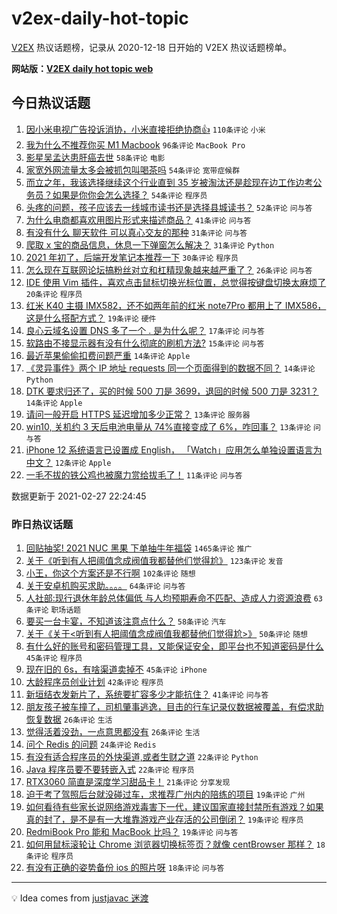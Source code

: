 # v2ex-daily-hot-topic

[V2EX](https://www.v2ex.com/) 热议话题榜，记录从 2020-12-18 日开始的 V2EX 热议话题榜单。

**网站版：[V2EX daily hot topic web](https://realleonardo.github.io/v2ex-daily-hot-topic-web/)**

## 今日热议话题

<!-- TODAY BEGIN -->

1. [因小米电视广告投诉消协，小米直接拒绝协商👍](https://www.v2ex.com/t/756703) `110条评论` `小米`
1. [我为什么不推荐你买 M1 Macbook](https://www.v2ex.com/t/756744) `96条评论` `MacBook Pro`
1. [影星吴孟达患肝癌去世](https://www.v2ex.com/t/756771) `58条评论` `电影`
1. [家宽外网流量太多会被抓包叫喝茶吗](https://www.v2ex.com/t/756788) `54条评论` `宽带症候群`
1. [而立之年，我该选择继续这个行业直到 35 岁被淘汰还是趁现在边工作边考公务员？如果是你你会怎么选择？](https://www.v2ex.com/t/756688) `54条评论` `程序员`
1. [头疼的问题，孩子应该去一线城市读书还是选择县城读书？](https://www.v2ex.com/t/756752) `52条评论` `问与答`
1. [为什么电商都喜欢用图片形式来描述商品？](https://www.v2ex.com/t/756683) `41条评论` `问与答`
1. [有没有什么 聊天软件 可以真心交友的那种](https://www.v2ex.com/t/756754) `31条评论` `问与答`
1. [爬取 x 宝的商品信息，休息一下弹窗怎么解决？](https://www.v2ex.com/t/756671) `31条评论` `Python`
1. [2021 年初了，后端开发笔记本推荐一下](https://www.v2ex.com/t/756823) `30条评论` `程序员`
1. [怎么现在互联网论坛搞粉丝对立和杠精现象越来越严重了？](https://www.v2ex.com/t/756834) `26条评论` `问与答`
1. [IDE 使用 Vim 插件，喜欢点击鼠标切换光标位置，总觉得按键盘切换太麻烦了](https://www.v2ex.com/t/756770) `20条评论` `程序员`
1. [红米 K40 主摄 IMX582，还不如两年前的红米 note7Pro 都用上了 IMX586，这是什么搭配方式？](https://www.v2ex.com/t/756844) `19条评论` `硬件`
1. [良心云域名设置 DNS 多了一个 . 是为什么呢？](https://www.v2ex.com/t/756689) `17条评论` `问与答`
1. [软路由不接显示器有没有什么彻底的刷机方法?](https://www.v2ex.com/t/756678) `15条评论` `问与答`
1. [最近苹果偷偷扣费问题严重](https://www.v2ex.com/t/756860) `14条评论` `Apple`
1. [《灵异事件》两个 IP 地址 requests 同一个页面得到的数据不同？](https://www.v2ex.com/t/756728) `14条评论` `Python`
1. [DTK 要求归还了，买的时候 500 刀是 3699，退回的时候 500 刀是 3231？](https://www.v2ex.com/t/756679) `14条评论` `Apple`
1. [请问一般开启 HTTPS 延迟增加多少正常？](https://www.v2ex.com/t/756850) `13条评论` `服务器`
1. [win10, 关机约 3 天后电池电量从 74%直接变成了 6%，咋回事？](https://www.v2ex.com/t/756698) `13条评论` `问与答`
1. [iPhone 12 系统语言已设置成 English， 「Watch」应用怎么单独设置语言为中文？](https://www.v2ex.com/t/756766) `12条评论` `Apple`
1. [一毛不拔的铁公鸡也被魔力赏给拔毛了！](https://www.v2ex.com/t/756809) `11条评论` `问与答`

数据更新于 2021-02-27 22:24:45

<!-- TODAY END -->

### 昨日热议话题

<!-- YESTERDAY BEGIN -->

1. [回贴抽奖! 2021 NUC 黑果 下单抽牛年福袋](https://www.v2ex.com/t/756373) `1465条评论` `推广`
1. [关于《听到有人把阈值念成阀值我都替他们觉得尬》](https://www.v2ex.com/t/756388) `123条评论` `发音`
1. [小王，你这个方案还是不行啊](https://www.v2ex.com/t/756365) `102条评论` `随想`
1. [关于安卓机购买求助。。。。](https://www.v2ex.com/t/756366) `64条评论` `问与答`
1. [人社部:现行退休年龄总体偏低 与人均预期寿命不匹配、造成人力资源浪费](https://www.v2ex.com/t/756455) `63条评论` `职场话题`
1. [要买一台卡宴，不知道该注意点什么？](https://www.v2ex.com/t/756435) `58条评论` `汽车`
1. [关于《关于<听到有人把阈值念成阀值我都替他们觉得尬>》](https://www.v2ex.com/t/756408) `50条评论` `随想`
1. [有什么好的账号和密码管理工具，又能保证安全，即平台也不知道密码是什么](https://www.v2ex.com/t/756481) `45条评论` `程序员`
1. [现在旧的 6s，有啥渠道卖掉不](https://www.v2ex.com/t/756390) `45条评论` `iPhone`
1. [大龄程序员创业计划](https://www.v2ex.com/t/756394) `42条评论` `程序员`
1. [新垣结衣发新片了，系统要扩容多少才能抗住？](https://www.v2ex.com/t/756369) `41条评论` `问与答`
1. [朋友孩子被车撞了，司机肇事逃逸，目击的行车记录仪数据被覆盖，有偿求助恢复数据](https://www.v2ex.com/t/756641) `26条评论` `生活`
1. [觉得活着没劲，一点意思都没有](https://www.v2ex.com/t/756630) `26条评论` `生活`
1. [问个 Redis 的问题](https://www.v2ex.com/t/756528) `24条评论` `Redis`
1. [有没有适合程序员的外快渠道,或者生财之道](https://www.v2ex.com/t/756534) `22条评论` `Python`
1. [Java 程序员要不要转嵌入式](https://www.v2ex.com/t/756419) `22条评论` `程序员`
1. [RTX3060 简直是深度学习甜品卡！](https://www.v2ex.com/t/756525) `21条评论` `分享发现`
1. [迫于考了驾照后台就没碰过车，求推荐广州内的陪练的项目](https://www.v2ex.com/t/756487) `19条评论` `广州`
1. [如何看待有些家长说网络游戏毒害下一代，建议国家直接封禁所有游戏？如果真的封了，是不是有一大堆靠游戏产业存活的公司倒闭？](https://www.v2ex.com/t/756439) `19条评论` `程序员`
1. [RedmiBook Pro 能和 MacBook 比吗？](https://www.v2ex.com/t/756375) `19条评论` `问与答`
1. [如何用鼠标滚轮让 Chrome 浏览器切换标签页？就像 centBrowser 那样？](https://www.v2ex.com/t/756563) `18条评论` `程序员`
1. [有没有正确的姿势备份 ios 的照片呀](https://www.v2ex.com/t/756548) `18条评论` `问与答`

<!-- YESTERDAY END -->

---

💡 Idea comes from [justjavac 迷渡](https://github.com/justjavac/)
